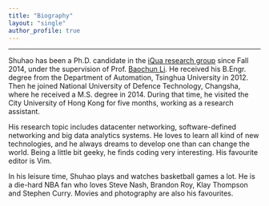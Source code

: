 ```yaml
---
title: "Biography"
layout: "single"
author_profile: true
---
```


---

Shuhao has been a Ph.D. candidate in the [iQua research group](http://iqua.ece.toronto.edu/index.html) since Fall 2014, under the supervision of Prof. [Baochun Li](http://iqua.ece.toronto.edu/bli/index.html). He received his B.Engr. degree from the Department of Automation, Tsinghua University in 2012. Then he joined National University of Defence Technology, Changsha, where he received a M.S. degree in 2014. During that time, he visited the City University of Hong Kong for five months, working as a research assistant.

His research topic includes datacenter networking, software-defined networking and big data analytics systems. He loves to learn all kind of new technologies, and he always dreams to develop one than can change the world. Being a little bit geeky, he finds coding very interesting. His favourite editor is Vim.

In his leisure time, Shuhao plays and watches basketball games a lot. He is a die-hard NBA fan who loves Steve Nash, Brandon Roy, Klay Thompson and Stephen Curry. Movies and photography are also his favourites.